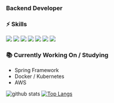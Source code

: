 ### Backend Developer
<!-- #### 👋 Hi there! I am a backend developer. -->

### ⚡ Skills
<p float="left">
<!-- <img src="https://img.shields.io/badge/javascript-F7DF1E?style=flat-square&logo=Javascript&logoColor=white" /> -->
<!-- <img src="https://img.shields.io/badge/typescript-3178C6?style=flat-square&logo=Typescript&logoColor=white" /> -->
  <img src="https://img.shields.io/badge/node.js-339933?style=flat-square&logo=Node.js&logoColor=white" />
  <img src="https://img.shields.io/badge/NestJs-E0234E?style=flat-square&logo=NestJs&logoColor=white" />
  <img src="https://img.shields.io/badge/express-000000?style=flat-square&logo=Express&logoColor=white" />
  <img src="https://img.shields.io/badge/.NET-512BD4?style=flat-square&logo=.NET&logoColor=white" />
  <img src="https://img.shields.io/badge/React-61DAFB?style=flat-square&logo=React&logoColor=white" />
  <img src="https://img.shields.io/badge/SQlite-003B57?style=flat-square&logo=SQlite&logoColor=white" />
  <img src="https://img.shields.io/badge/MySQL-4479A1?style=flat-square&logo=MySQL&logoColor=white" />
</p>

### 📚 Currently Working On / Studying
- Spring Framework
- Docker / Kubernetes
- AWS

<!--
**jyoo0515/jyoo0515** is a ✨ _special_ ✨ repository because its `README.md` (this file) appears on your GitHub profile.

Here are some ideas to get you started:

- 🔭 I’m currently working on ...
- 🌱 I’m currently learning ...
- 👯 I’m looking to collaborate on ...
- 🤔 I’m looking for help with ...
- 💬 Ask me about ...
- 📫 How to reach me: ...
- 😄 Pronouns: ...
- ⚡ Fun fact: ...
-->
![github stats](https://github-readme-stats.vercel.app/api?username=jyoo0515&show_icons=true&hide_border=true&count_private=true&include_all_commits=true)
[![Top Langs](https://github-readme-stats.vercel.app/api/top-langs/?username=jyoo0515&hide_border=true&exclude_repo=linux&layout=compact)](https://github.com/anuraghazra/github-readme-stats)
